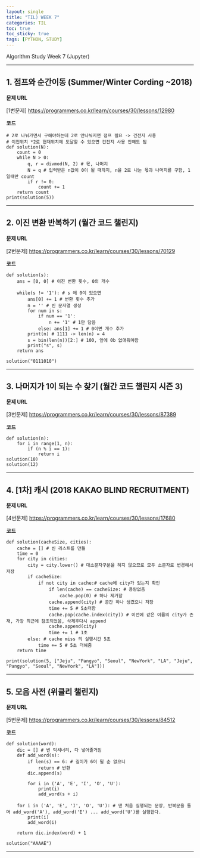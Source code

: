 ```yaml
---
layout: single
title: "TIL) WEEK 7"
categories: TIL
toc: true
toc_sticky: true
tags: [PYTHON, STUDY]
---
```


Algorithm Study Week 7 (Jupyter)

__________________________________________________________________________________

## 1. 점프와 순간이동 (Summer/Winter Cording ~2018)

__문제 URL__

[1번문제] <https://programmers.co.kr/learn/courses/30/lessons/12980>

__코드__

```
# 2로 나눠가면서 구해야하는데 2로 안나눠지면 점프 필요 -> 건전지 사용
# 이전위치 *2로 현재위치에 도달할 수 있으면 건전지 사용 안해도 됨
def solution(N):
    count = 0
    while N > 0:
        q, r = divmod(N, 2) # 몫, 나머지
        N = q # 입력받은 n값이 0이 될 때까지, n을 2로 나눈 몫과 나머지를 구함, 1일때만 count
        if r != 0:
            count += 1
    return count
print(solution(5))
```
__________________________________________________________________________________

## 2. 이진 변환 반복하기 (월간 코드 챌린지)

__문제 URL__

[2번문제] <https://programmers.co.kr/learn/courses/30/lessons/70129>

__코드__

```
def solution(s):
    ans = [0, 0] # 이진 변환 횟수, 0의 개수

    while(s != '1'): # s 에 0이 있으면
        ans[0] += 1 # 변환 횟수 추가
        n = '' # 빈 문자열 생성
        for num in s:
            if num == '1':
                n += '1' # 1만 담음
            else: ans[1] += 1 # 0이면 개수 추가
        print(n) # 1111 -> len(n) = 4
        s = bin(len(n))[2:] # 100, 앞에 0b 없애줘야함
        print("s", s)
    return ans

solution("0111010")
```
__________________________________________________________________________________

## 3. 나머지가 1이 되는 수 찾기 (월간 코드 챌린지 시즌 3)

__문제 URL__

[3번문제] <https://programmers.co.kr/learn/courses/30/lessons/87389>

__코드__

```
def solution(n):
    for i in range(1, n):
        if (n % i == 1):
            return i
solution(10)
solution(12)
```
__________________________________________________________________________________

## 4. [1차] 캐시 (2018 KAKAO BLIND RECRUITMENT)

__문제 URL__

[4번문제] <https://programmers.co.kr/learn/courses/30/lessons/17680>

__코드__

```
def solution(cacheSize, cities):
    cache = [] # 빈 리스트를 만듦
    time = 0
    for city in cities:
        city = city.lower() # 대소문자구분을 하지 않으므로 모두 소문자로 변경해서 저장
        if cacheSize:
            if not city in cache:# cache에 city가 있는지 확인
                if len(cache) == cacheSize: # 용량없음
                    cache.pop(0) # 하나 제거함
                cache.append(city) # 공간 하나 생겼으니 저장
                time += 5 # 5초더함
                cache.pop(cache.index(city)) # 이전에 같은 이름의 city가 존재, 가장 최근에 참조되었음, 삭제후다시 append
                cache.append(city)
                time += 1 # 1초
        else: # cache miss 의 실행시간 5초
            time += 5 # 5초 더해줌
    return time

print(solution(5, ["Jeju", "Pangyo", "Seoul", "NewYork", "LA", "Jeju", "Pangyo", "Seoul", "NewYork", "LA"]))
```
__________________________________________________________________________________


## 5. 모음 사전 (위클리 챌린지)

__문제 URL__

[5번문제] <https://programmers.co.kr/learn/courses/30/lessons/84512>

__코드__

```
def solution(word):
    dic = [] # 빈 딕셔너리, 다 넣어줄거임
    def add_word(s):
        if len(s) == 6: # 길이가 6이 될 순 없으니
            return # 반환
        dic.append(s)
        
        for i in ('A', 'E', 'I', 'O', 'U'):
            print(i)
            add_word(s + i)
    
    for i in ('A', 'E', 'I', 'O', 'U'): # 맨 처음 실행되는 문장, 반복문을 돌며 add_word('A'), add_word('E') ... add_word('U')를 실행한다.
        print(i)
        add_word(i)
 
    return dic.index(word) + 1

solution("AAAAE")
```
__________________________________________________________________________________
